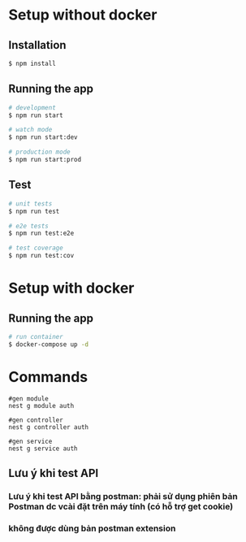 # Setup without docker

## Installation

```bash
$ npm install
```

## Running the app

```bash
# development
$ npm run start

# watch mode
$ npm run start:dev

# production mode
$ npm run start:prod
```

## Test

```bash
# unit tests
$ npm run test

# e2e tests
$ npm run test:e2e

# test coverage
$ npm run test:cov
```

# Setup with docker

## Running the app

```bash
# run container
$ docker-compose up -d
```

# Commands

```
#gen module
nest g module auth

#gen controller
nest g controller auth

#gen service
nest g service auth
```

## Lưu ý khi test API

### Lưu ý khi test API bằng postman: phải sử dụng phiên bản Postman dc vcài đặt trên máy tính (có hỗ trợ get cookie)

### không được dùng bản postman extension
